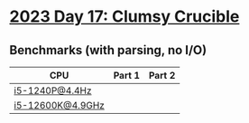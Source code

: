 # [2023 Day 17: Clumsy Crucible](https://adventofcode.com/2023/day/17)

## Benchmarks (with parsing, no I/O)

| CPU              | Part 1 | Part 2 |
| ---------------- | ------ | ------ |
| i5-1240P@4.4Hz   |        |        |
| i5-12600K@4.9GHz |        |        |
